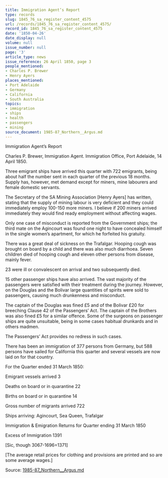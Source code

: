 ```yaml
---
title: Immigration Agent’s Report
type: records
slug: 1845_76_sa_register_content_4575
url: /records/1845_76_sa_register_content_4575/
record_id: 1845_76_sa_register_content_4575
date: '1850-04-26'
date_display: null
volume: null
issue_number: null
page: '3'
article_type: news
issue_reference: 26 April 1850, page 3
people_mentioned:
- Charles P. Brewer
- Henry Ayers
places_mentioned:
- Port Adelaide
- Germany
- California
- South Australia
topics:
- immigration
- ships
- health
- passengers
- mining
source_document: 1985-87_Northern__Argus.md
---
```


Immigration Agent’s Report

Charles P. Brewer, Immigration Agent.  Immigration Office, Port Adelaide, 14 April 1850.

Three emigrant ships have arrived this quarter with 722 emigrants, being about half the number sent in each quarter of the previous 18 months.  Supply has, however, met demand except for miners, mine labourers and female domestic servants.

The Secretary of the SA Mining Association [Henry Ayers] has written, stating that the supply of mining labour is very deficient and they could immediately employ 100-150 more miners.  I believe if 200 miners arrived immediately they would find ready employment without affecting wages.

Only one case of misconduct is reported from the Government ships; the third mate on the Agincourt was found one night to have concealed himself in the single women’s apartment, for which he forfeited his gratuity.

There was a great deal of sickness on the Trafalgar.  Hooping cough was brought on board by a child and there was also much diarrhoea.  Seven children died of hooping cough and eleven other persons from disease, mainly fever.

23 were ill or convalescent on arrival and two subsequently died.

15 other passenger ships have also arrived.  The vast majority of the passengers were satisfied with their treatment during the journey.  However, on the Douglas and the Bolivar large quantities of spirits were sold to passengers, causing much drunkenness and misconduct.

The captain of the Douglas was fined £5 and of the Bolivar £20 for breeching Clause 42 of the Passengers’ Act.  The captain of the Brothers was also fined £5 for a similar offence.  Some of the surgeons on passenger ships are quite unsuitable, being in some cases habitual drunkards and in others madmen.

The Passengers’ Act provides no redress in such cases.

There has been an immigration of 377 persons from Germany, but 588 persons have sailed for California this quarter and several vessels are now laid on for that country.

For the Quarter ended 31 March 1850:

Emigrant vessels arrived	3

Deaths on board or in quarantine	22

Births on board or in quarantine	14

Gross number of migrants arrived	722

Ships arriving: Agincourt, Sea Queen, Trafalgar

Immigration & Emigration Returns for Quarter ending 31 March 1850

Excess of Immigration	1391

[Sic, though 3067-1696=1371]

[The average retail prices for clothing and provisions are printed and so are some average wages.]

Source: [1985-87_Northern__Argus.md](/downloads/markdown/1985-87_Northern__Argus.md)
